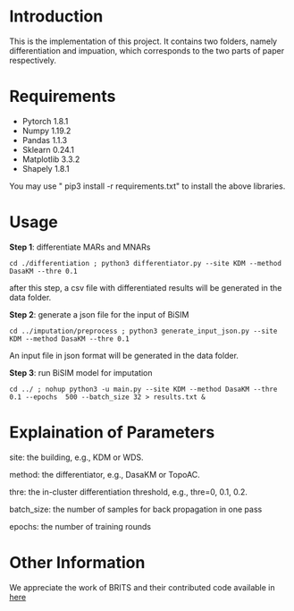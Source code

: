 # Introduction
This is the implementation of this project. It contains two folders, namely differentiation and impuation, which corresponds to the two parts of paper
respectively.
# Requirements

- Pytorch 1.8.1
- Numpy 1.19.2
- Pandas 1.1.3
- Sklearn 0.24.1
- Matplotlib 3.3.2
- Shapely 1.8.1

You may use " pip3 install -r requirements.txt" to install the above libraries.


# Usage
**Step 1**: differentiate MARs and MNARs
``` 
cd ./differentiation ; python3 differentiator.py --site KDM --method DasaKM --thre 0.1
```
after this step, a csv file with differentiated results will be generated in the data folder.

**Step 2**: generate a json file for the input of BiSIM
``` 
cd ../imputation/preprocess ; python3 generate_input_json.py --site KDM --method DasaKM --thre 0.1 
```
An input file in json format will be generated in the data folder.

**Step 3**:  run BiSIM model for imputation
``` 
cd ../ ; nohup python3 -u main.py --site KDM --method DasaKM --thre 0.1 --epochs  500 --batch_size 32 > results.txt & 
```

# Explaination of Parameters
site: the building, e.g., KDM or WDS.

method:  the differentiator, e.g., DasaKM or TopoAC.

thre: the in-cluster differentiation threshold, e.g., thre=0, 0.1, 0.2.

batch_size: the number of samples for back propagation in one pass

epochs: the number of training rounds

# Other Information

[//]: # (The whole dataset could be found from  [here]&#40;https://www.kaggle.com/c/indoor-location-navigation/data?select=train&#41;)

We appreciate the work of BRITS and their contributed code available in [here](https://github.com/caow13/BRITS)






